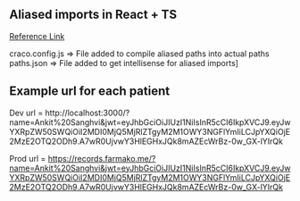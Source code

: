 ## Aliased imports in React + TS

[Reference Link](https://adrianmanduc.medium.com/path-aliases-in-create-react-app-v4-without-ejecting-3d7ac5f2c86a)

craco.config.js => File added to compile aliased paths into actual paths 
paths.json => File added to get intellisense for aliased imports]

## Example url for each patient 

Dev url = http://localhost:3000/?name=Ankit%20Sanghvi&jwt=eyJhbGciOiJIUzI1NiIsInR5cCI6IkpXVCJ9.eyJwYXRpZW50SWQiOiI2MDI0MjQ5MjRlZTgyM2M1OWY3NGFlYmIiLCJpYXQiOjE2MzE2OTQ2ODh9.A7wR0UjvwY3HlEGHxJQk8mAZEcWrBz-0w_GX-lYIrQk

Prod url = https://records.farmako.me/?name=Ankit%20Sanghvi&jwt=eyJhbGciOiJIUzI1NiIsInR5cCI6IkpXVCJ9.eyJwYXRpZW50SWQiOiI2MDI0MjQ5MjRlZTgyM2M1OWY3NGFlYmIiLCJpYXQiOjE2MzE2OTQ2ODh9.A7wR0UjvwY3HlEGHxJQk8mAZEcWrBz-0w_GX-lYIrQk
